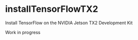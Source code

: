 # installTensorFlowTX2
Install TensorFlow on the NVIDIA Jetson TX2 Development Kit

Work in progress

